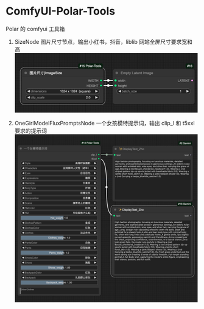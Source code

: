 # ComfyUI-Polar-Tools

Polar 的 comfyui 工具箱

1. SizeNode 图片尺寸节点，输出小红书，抖音，liblib 网站全屏尺寸要求宽和高
   ![Comfyui SizeNode Screenshot](screenshot/SizeNode.jpg)

2. OneGirlModelFluxPromptsNode 一个女孩模特提示词，输出 clip_l 和 t5xxl 要求的提示词
   ![Comfyui OneGirlModelFluxPromptsNode Screenshot](screenshot/OneGirlModelFluxPromptsNode.jpg)
